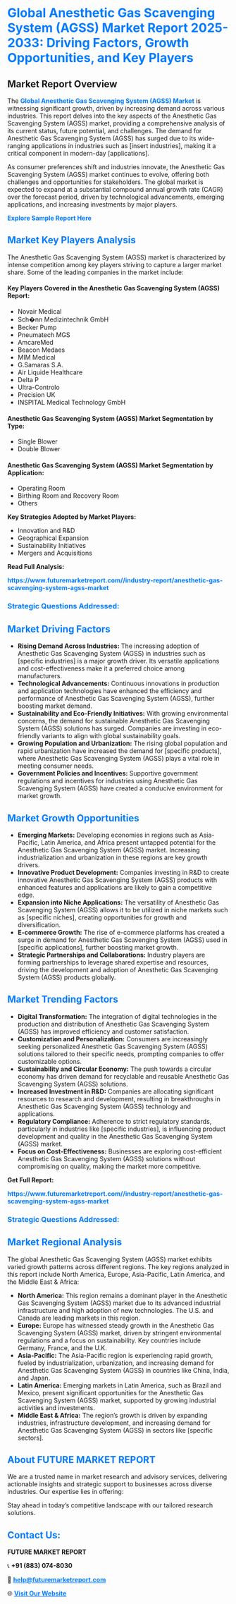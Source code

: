 <h1 style="color: #007BFF;">Global Anesthetic Gas Scavenging System (AGSS) Market Report 2025-2033: Driving Factors, Growth Opportunities, and Key Players</h1>

<section id="overview">
<h2>Market Report Overview</h2>
<p>The <a href="https://www.futuremarketreport.com//industry-report/anesthetic-gas-scavenging-system-agss-market" style="color: #007BFF; text-decoration: none;"><strong>Global Anesthetic Gas Scavenging System (AGSS) Market</strong></a> is witnessing significant growth, driven by increasing demand across various industries. This report delves into the key aspects of the Anesthetic Gas Scavenging System (AGSS) market, providing a comprehensive analysis of its current status, future potential, and challenges. The demand for Anesthetic Gas Scavenging System (AGSS) has surged due to its wide-ranging applications in industries such as [insert industries], making it a critical component in modern-day [applications].</p>
<p>As consumer preferences shift and industries innovate, the Anesthetic Gas Scavenging System (AGSS) market continues to evolve, offering both challenges and opportunities for stakeholders. The global market is expected to expand at a substantial compound annual growth rate (CAGR) over the forecast period, driven by technological advancements, emerging applications, and increasing investments by major players.</p>
</section>

<section id="overview">
<p><a href="https://www.futuremarketreport.com//request-sample/reportId=78989" style="color: #007BFF; text-decoration: none;"><strong>Explore Sample Report Here</strong></a></p>
</section>

<section id="key-players">
<h2 style="color: #007BFF;">Market Key Players Analysis</h2>
<p>The Anesthetic Gas Scavenging System (AGSS) market is characterized by intense competition among key players striving to capture a larger market share. Some of the leading companies in the market include:</p>
<h4>Key Players Covered in the Anesthetic Gas Scavenging System (AGSS) Report:</h4>
<ul><li>Novair Medical</li><li>Sch�nn Medizintechnik GmbH</li><li>Becker Pump</li><li>Pneumatech MGS</li><li>AmcareMed</li><li>Beacon Medaes</li><li>MIM Medical</li><li>G.Samaras S.A.</li><li>Air Liquide Healthcare</li><li>Delta P</li><li>Ultra-Controlo</li><li>Precision UK</li><li>INSPITAL Medical Technology GmbH</li></ul>
<h4>Anesthetic Gas Scavenging System (AGSS) Market Segmentation by Type:</h4>
<ul><li>Single Blower</li><li>Double Blower</li></ul>

<h4>Anesthetic Gas Scavenging System (AGSS) Market Segmentation by Application:</h4>
<ul><li>Operating Room</li><li>Birthing Room and Recovery Room</li><li>Others</li></ul>
<p><strong>Key Strategies Adopted by Market Players:</strong></p>
<ul>
<li>Innovation and R&D</li>
<li>Geographical Expansion</li>
<li>Sustainability Initiatives</li>
<li>Mergers and Acquisitions</li>
</ul>
</section>

<section>
<p><strong>Read Full Analysis: </strong></p><a href="https://www.futuremarketreport.com//industry-report/anesthetic-gas-scavenging-system-agss-market" style="color: #007BFF; text-decoration: none;"><strong>https://www.futuremarketreport.com//industry-report/anesthetic-gas-scavenging-system-agss-market</strong></a>
<h3 style="color: #007BFF;">Strategic Questions Addressed:</h3>
</section>

<section id="driving-factors">
<h2 style="color: #007BFF;">Market Driving Factors</h2>
<ul>
<li><strong>Rising Demand Across Industries:</strong> The increasing adoption of Anesthetic Gas Scavenging System (AGSS) in industries such as [specific industries] is a major growth driver. Its versatile applications and cost-effectiveness make it a preferred choice among manufacturers.</li>
<li><strong>Technological Advancements:</strong> Continuous innovations in production and application technologies have enhanced the efficiency and performance of Anesthetic Gas Scavenging System (AGSS), further boosting market demand.</li>
<li><strong>Sustainability and Eco-Friendly Initiatives:</strong> With growing environmental concerns, the demand for sustainable Anesthetic Gas Scavenging System (AGSS) solutions has surged. Companies are investing in eco-friendly variants to align with global sustainability goals.</li>
<li><strong>Growing Population and Urbanization:</strong> The rising global population and rapid urbanization have increased the demand for [specific products], where Anesthetic Gas Scavenging System (AGSS) plays a vital role in meeting consumer needs.</li>
<li><strong>Government Policies and Incentives:</strong> Supportive government regulations and incentives for industries using Anesthetic Gas Scavenging System (AGSS) have created a conducive environment for market growth.</li>
</ul>
</section>

<section id="growth-opportunities">
<h2 style="color: #007BFF;">Market Growth Opportunities</h2>
<ul>
<li><strong>Emerging Markets:</strong> Developing economies in regions such as Asia-Pacific, Latin America, and Africa present untapped potential for the Anesthetic Gas Scavenging System (AGSS) market. Increasing industrialization and urbanization in these regions are key growth drivers.</li>
<li><strong>Innovative Product Development:</strong> Companies investing in R&D to create innovative Anesthetic Gas Scavenging System (AGSS) products with enhanced features and applications are likely to gain a competitive edge.</li>
<li><strong>Expansion into Niche Applications:</strong> The versatility of Anesthetic Gas Scavenging System (AGSS) allows it to be utilized in niche markets such as [specific niches], creating opportunities for growth and diversification.</li>
<li><strong>E-commerce Growth:</strong> The rise of e-commerce platforms has created a surge in demand for Anesthetic Gas Scavenging System (AGSS) used in [specific applications], further boosting market growth.</li>
<li><strong>Strategic Partnerships and Collaborations:</strong> Industry players are forming partnerships to leverage shared expertise and resources, driving the development and adoption of Anesthetic Gas Scavenging System (AGSS) products globally.</li>
</ul>
</section>

<section id="trending-factors">
<h2 style="color: #007BFF;">Market Trending Factors</h2>
<ul>
<li><strong>Digital Transformation:</strong> The integration of digital technologies in the production and distribution of Anesthetic Gas Scavenging System (AGSS) has improved efficiency and customer satisfaction.</li>
<li><strong>Customization and Personalization:</strong> Consumers are increasingly seeking personalized Anesthetic Gas Scavenging System (AGSS) solutions tailored to their specific needs, prompting companies to offer customizable options.</li>
<li><strong>Sustainability and Circular Economy:</strong> The push towards a circular economy has driven demand for recyclable and reusable Anesthetic Gas Scavenging System (AGSS) solutions.</li>
<li><strong>Increased Investment in R&D:</strong> Companies are allocating significant resources to research and development, resulting in breakthroughs in Anesthetic Gas Scavenging System (AGSS) technology and applications.</li>
<li><strong>Regulatory Compliance:</strong> Adherence to strict regulatory standards, particularly in industries like [specific industries], is influencing product development and quality in the Anesthetic Gas Scavenging System (AGSS) market.</li>
<li><strong>Focus on Cost-Effectiveness:</strong> Businesses are exploring cost-efficient Anesthetic Gas Scavenging System (AGSS) solutions without compromising on quality, making the market more competitive.</li>
</ul>
</section>

<section>
<p><strong>Get Full Report: </strong></p><a href="https://www.futuremarketreport.com//industry-report/anesthetic-gas-scavenging-system-agss-market" style="color: #007BFF; text-decoration: none;"><strong>https://www.futuremarketreport.com//industry-report/anesthetic-gas-scavenging-system-agss-market</strong></a>
<h3 style="color: #007BFF;">Strategic Questions Addressed:</h3>
</section>


<section id="regional-analysis">
<h2 style="color: #007BFF;">Market Regional Analysis</h2>
<p>The global Anesthetic Gas Scavenging System (AGSS) market exhibits varied growth patterns across different regions. The key regions analyzed in this report include North America, Europe, Asia-Pacific, Latin America, and the Middle East & Africa:</p>
<ul>
<li><strong>North America:</strong> This region remains a dominant player in the Anesthetic Gas Scavenging System (AGSS) market due to its advanced industrial infrastructure and high adoption of new technologies. The U.S. and Canada are leading markets in this region.</li>
<li><strong>Europe:</strong> Europe has witnessed steady growth in the Anesthetic Gas Scavenging System (AGSS) market, driven by stringent environmental regulations and a focus on sustainability. Key countries include Germany, France, and the U.K.</li>
<li><strong>Asia-Pacific:</strong> The Asia-Pacific region is experiencing rapid growth, fueled by industrialization, urbanization, and increasing demand for Anesthetic Gas Scavenging System (AGSS) in countries like China, India, and Japan.</li>
<li><strong>Latin America:</strong> Emerging markets in Latin America, such as Brazil and Mexico, present significant opportunities for the Anesthetic Gas Scavenging System (AGSS) market, supported by growing industrial activities and investments.</li>
<li><strong>Middle East & Africa:</strong> The region’s growth is driven by expanding industries, infrastructure development, and increasing demand for Anesthetic Gas Scavenging System (AGSS) in sectors like [specific sectors].</li>
</ul>
</section>

<footer>
<h2 style="color: #007BFF;">About FUTURE MARKET REPORT</h2>
<p>We are a trusted name in market research and advisory services, delivering actionable insights and strategic support to businesses across diverse industries. Our expertise lies in offering:</p>

<p>Stay ahead in today’s competitive landscape with our tailored research solutions.</p>

<h2 style="color: #007BFF;">Contact Us:</h2>
<p><strong>FUTURE MARKET REPORT</strong></p>
<p>📞 <strong>+91 (883) 074-8030</strong></p>
<p>📧 <strong><a href="mailto:help@futuremarketreport.com" style="color: #007BFF;">help@futuremarketreport.com</a></strong></p>
<p>🌐 <strong><a href="https://www.futuremarketreport.com/" style="color: #007BFF;">Visit Our Website</a></strong></p>
</footer>